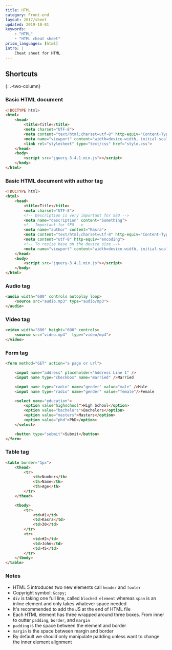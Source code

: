 ```yaml
---
title: HTML 
category: Front-end
layout: 2017/sheet
updated: 2019-10-01
keywords:
    - "HTML"
    - "HTML cheat sheet"
prism_languages: [html]
intro: |
    Cheat sheet for HTML
---
```


Shortcuts
---------
{: .-two-column}

### Basic HTML document

```html
<!DOCTYPE html>
<html>
    <head>
        <title>Title</title>
        <meta charset="UTF-8">
        <meta content="text/html;charset=utf-8" http-equiv="Content-Type">
        <meta name="viewport" content="width=device-width, initial-scale=1">
        <link rel="stylesheet" type="text/css" href="style.css">
    </head>
    <body>
        <script src="jquery-3.4.1.min.js"></script>
    </body>
</html>
```

### Basic HTML document with author tag

```html
<!DOCTYPE html>
<html>
    <head>
        <title>Title</title>
        <meta charset="UTF-8">
        <!-- Description is very important for SEO -->
        <meta name="description" content="Something">
        <!-- Important for SEO -->
        <meta name="author" content="Kasra">
        <meta content="text/html;charset=utf-8" http-equiv="Content-Type">
        <meta content="utf-8" http-equiv="encoding">
        <!-- To resize base on the device size -->
        <meta name="viewport" content="width=device-width, initial-scale=1.0">
    </head>
    <body>
        <script src="jquery-3.4.1.min.js"></script>
    </body>
</html>
```

### Audio tag

```html
<audio width="600" controls autoplay loop>
    <source src="audio.mp3" type="audio/mp3">
</audio>
```

### Video tag

```html
<video width="800" height="600" controls>
    <source src="video.mp4"  type="video/mp4">
</video>
```

### Form tag

```html
<form method="GET" action="a page or url">

    <input name="address" placeholder="Address Line 1" />
    <input name type="checkbox" name="married" />Married

    <input name type="radio" name="gender" value="male" />Male
    <input name type="radio" name="gender" value="female"/>Female

    <select name="education">
        <option value"highschool">High School</option>
        <option value="bachelors">Bachelors</option>
        <option value="masters">Masters</option>
        <option value="phd">PhD</option>
    </select>

    <button type="submit">Submit</button>
</form>
```

### Table tag

```html
<table border="1px">
    <thead>
        <tr>
            <th>Number</th>
            <th>Name</th>
            <th>Age</th>
        </tr>
    </thead>

    <tbody>
        <tr>
            <td>#1</td>
            <td>Kasra</td>
            <td>30</td>
        </tr>
        <tr>
            <td>#2</td>
            <td>John</td>
            <td>45</td>
        </tr>
    </tbody>
</table>
```

### Notes

+ HTML 5 introduces two new elements call `header` and `footer`
+ Copyright symbol: `&copy;`
+ `div` is taking one full line, called `blocked element` whereas `span` is an inline element and only takes whatever space needed
+ It's recommended to add the JS at the end of HTML file
+ Each HTML element has three wrapped around three boxes. From inner to outter `padding`, `border`, and `margin`
+ `padding` is the space between the element and border
+ `margin` is the space between margin and border
+ By default we should only manipulate padding unless want to change the inner element alignment